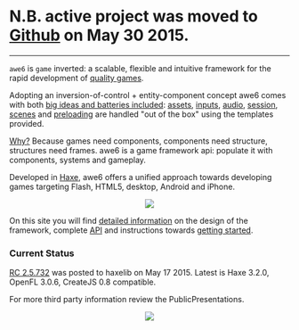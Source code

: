 # N.B. active project was moved to [Github](https://github.com/hypersurge/awe6) on May 30 2015. #


---


`awe6` is `game` inverted: a scalable, flexible and intuitive framework for the rapid development of [quality games](DeveloperGallery.md).

Adopting an inversion-of-control + entity-component concept awe6 comes with both [big ideas and batteries included](ProjectObjectives.md): [assets](ComponentAssets.md), [inputs](ComponentInputs.md), [audio](ComponentAudio.md), [session](ComponentSession.md), [scenes](ComponentScene.md) and [preloading](ComponentPreloader.md) are handled "out of the box" using the templates provided.

[Why?](DeveloperBenefits.md) Because games need components, components need structure, structures need frames.  awe6 is a game framework api: populate it with components, systems and gameplay.

<p align='center'><wiki:gadget url="https://awe6.googlecode.com/svn/trunk/docs/awe6OverviewImagemapGadget.xml?dc=3" border="0" width="800" height="630" /></p>

Developed in [Haxe](http://www.haxe.org), awe6 offers a unified approach towards developing games targeting Flash, HTML5, desktop, Android and iPhone.

<p align='center'><img src='https://awe6.googlecode.com/svn/trunk/docs/images/platformLogos.png' /></p>

On this site you will find [detailed information](ProjectObjectives.md) on the design of the framework, complete [API](http://awe6.googlecode.com/svn/tags/api/index.html) and instructions towards [getting started](QuickStart.md).

### Current Status ###

[RC 2.5.732](ReleaseNotes.md) was posted to haxelib on May 17 2015.  Latest is Haxe 3.2.0, OpenFL 3.0.6, CreateJS 0.8 compatible.

For more third party information review the PublicPresentations.

<p align='center'><a href='http://code.google.com/p/awe6/wiki/DeveloperGallery'><img src='https://awe6.googlecode.com/svn/trunk/docs/images/gamesThumbs.jpg' /></a></p>